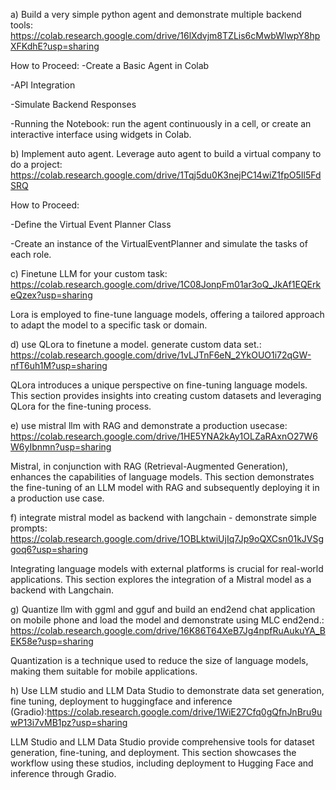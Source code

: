 a) Build a very simple python agent and demonstrate multiple backend tools:
https://colab.research.google.com/drive/16lXdvjm8TZLis6cMwbWlwpY8hpXFKdhE?usp=sharing

How to Proceed:
-Create a Basic Agent in Colab

-API Integration 

-Simulate Backend Responses

-Running the Notebook: run the agent continuously in a cell, or create an interactive interface using widgets in Colab.

b) Implement auto agent. Leverage auto agent to build a virtual company to do a project: https://colab.research.google.com/drive/1Tqj5du0K3nejPC14wiZ1fpO5Il5FdSRQ

How to Proceed:

-Define the Virtual Event Planner Class

-Create an instance of the VirtualEventPlanner and simulate the tasks of each role.

c) Finetune LLM for your custom task: https://colab.research.google.com/drive/1C08JonpFm01ar3oQ_JkAf1EQErkeQzex?usp=sharing

Lora is employed to fine-tune language models, offering a tailored approach to adapt the model to a specific task or domain.

d) use QLora to finetune a model. generate custom data set.: https://colab.research.google.com/drive/1vLJTnF6eN_2YkOUO1i72qGW-nfT6uh1M?usp=sharing

QLora introduces a unique perspective on fine-tuning language models. This section provides insights into creating custom datasets and leveraging QLora for the fine-tuning process.

e) use mistral llm with RAG and demonstrate a production usecase: https://colab.research.google.com/drive/1HE5YNA2kAy1OLZaRAxnO27W6W6yIbnmn?usp=sharing

Mistral, in conjunction with RAG (Retrieval-Augmented Generation), enhances the capabilities of language models. This section demonstrates the fine-tuning of an LLM model with RAG and subsequently deploying it in a production use case.

f) integrate mistral model as backend with langchain - demonstrate simple prompts: https://colab.research.google.com/drive/1OBLktwiUjIq7Jp9oQXCsn01kJVSggoq6?usp=sharing

Integrating language models with external platforms is crucial for real-world applications. This section explores the integration of a Mistral model as a backend with Langchain. 

g) Quantize llm with ggml and gguf and build an end2end chat application on mobile phone and load the model and demonstrate using MLC end2end.: https://colab.research.google.com/drive/16K86T64XeB7Jg4npfRuAukuYA_BEK58e?usp=sharing

Quantization is a technique used to reduce the size of language models, making them suitable for mobile applications.

h) Use LLM studio and LLM Data Studio to demonstrate data set generation, fine tuning, deployment to huggingface and inference (Gradio):https://colab.research.google.com/drive/1WiE27Cfq0gQfnJnBru9uwP13i7vMB1pz?usp=sharing

LLM Studio and LLM Data Studio provide comprehensive tools for dataset generation, fine-tuning, and deployment. This section showcases the workflow using these studios, including deployment to Hugging Face and inference through Gradio.
